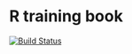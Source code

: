 # R training book

[![Build Status](https://travis-ci.org/departmentfortransport/ds-r-training.svg?branch=book_setup)](https://travis-ci.org/departmentfortransport/ds-r-training)
